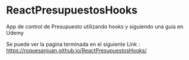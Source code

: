 # ReactPresupuestosHooks
App de control de Presupuesto utilizando hooks y siguiendo una guia en Udemy

Se puede ver la pagina terminada en el siguiente Link : https://roquesanjuan.github.io/ReactPresupuestosHooks/
